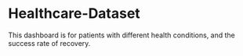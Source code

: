 # Healthcare-Dataset
This dashboard is for patients with different health conditions, and the success rate of recovery.
